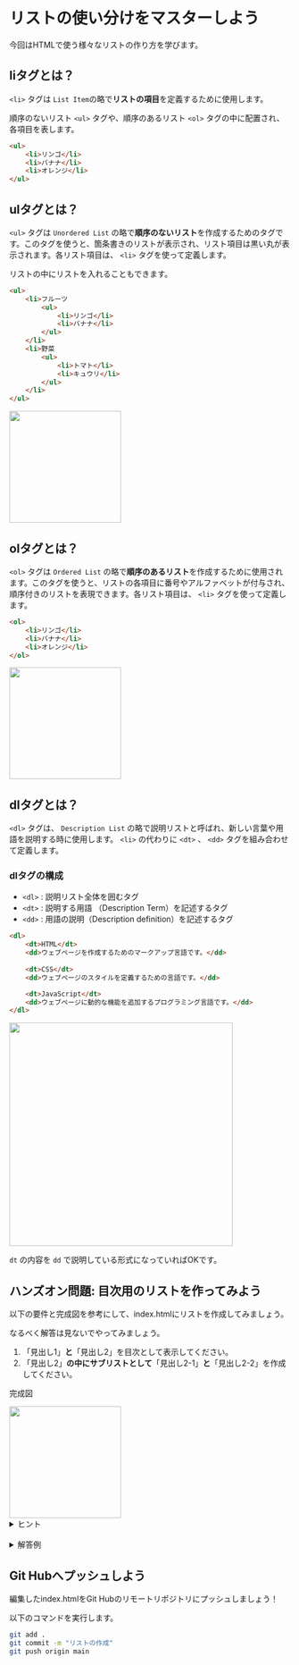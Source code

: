 # リストの使い分けをマスターしよう

今回はHTMLで使う様々なリストの作り方を学びます。

## liタグとは？


`<li>` タグは `List Item`の略で**リストの項目**を定義するために使用します。

順序のないリスト `<ul>` タグや、順序のあるリスト `<ol>` タグの中に配置され、各項目を表します。

```html
<ul>
	<li>リンゴ</li>
	<li>バナナ</li>
	<li>オレンジ</li>
</ul>
```

## ulタグとは？


`<ul>` タグは `Unordered List` の略で**順序のないリスト**を作成するためのタグです。このタグを使うと、箇条書きのリストが表示され、リスト項目は黒い丸が表示されます。各リスト項目は、 `<li>` タグを使って定義します。

リストの中にリストを入れることもできます。

```html
<ul>
	<li>フルーツ
		<ul>
			<li>リンゴ</li>
			<li>バナナ</li>
		</ul>
	</li>
	<li>野菜
		<ul>
			<li>トマト</li>
			<li>キュウリ</li>
		</ul>
	</li>
</ul>
```

<img src="https://github.com/user-attachments/assets/ae0d69b5-118a-4343-ba33-4b97262448e2" width=200>

## olタグとは？


`<ol>` タグは `Ordered List` の略で**順序のあるリスト**を作成するために使用されます。このタグを使うと、リストの各項目に番号やアルファベットが付与され、順序付きのリストを表現できます。各リスト項目は、 `<li>` タグを使って定義します。

```html
<ol>
	<li>リンゴ</li>
	<li>バナナ</li>
	<li>オレンジ</li>
</ol>
```

<img src="https://github.com/user-attachments/assets/aa4089c0-433d-4af7-a10c-1d130f287cb1" width=200>

## dlタグとは？


`<dl>` タグは、 `Description List` の略で説明リストと呼ばれ、新しい言葉や用語を説明する時に使用します。 `<li>` の代わりに `<dt>` 、 `<dd>` タグを組み合わせて定義します。

### dlタグの構成

- `<dl>` : 説明リスト全体を囲むタグ
- `<dt>` : 説明する用語 （Description Term）を記述するタグ
- `<dd>` : 用語の説明（Description definition）を記述するタグ

```html
<dl>
	<dt>HTML</dt>
	<dd>ウェブページを作成するためのマークアップ言語です。</dd>
	
	<dt>CSS</dt>
	<dd>ウェブページのスタイルを定義するための言語です。</dd>

	<dt>JavaScript</dt>
	<dd>ウェブページに動的な機能を追加するプログラミング言語です。</dd>
</dl>
```

<img src="https://github.com/user-attachments/assets/d3ebd889-5f50-4ff7-b81e-ba682e80a4ce" width=400>

`dt` の内容を `dd` で説明している形式になっていればOKです。

## **ハンズオン問題: 目次用のリストを作ってみよう**


以下の要件と完成図を参考にして、index.htmlにリストを作成してみましょう。

なるべく解答は見ないでやってみましょう。

1. 「見出し1」**と**「見出し2」を目次として表示してください。
2. 「見出し2」**の中にサブリストとして**「見出し2-1」**と**「見出し2-2」を作成してください。


完成図

<img src="https://github.com/user-attachments/assets/b7b7d484-aebf-4980-9a47-ce1dd87eda27" width=200>

<details>
<summary>ヒント</summary>
- **`<ol>`タグ**は、順序のあるリスト（番号付きリスト）を作成します。
- **`<li>`タグ**は、リストの項目を定義します。
- リストの中にリストを作るには、**入れ子構造**を使用します。
</details>

<br>

<details>
<summary>解答例</summary>

```html
<div class="toc">
	<div>
	目次
	</div>
	<!-- ここに目次用のリストを作ってください -->
	<ol>
	<li>見出し1</li>
	<li>
		見出し2
		<ol>
		<li>見出し2-1</li>
		<li>見出し2-2</li>
		</ol>
	</li>
	</ol>
</div>
```
</details>    

## Git Hubへプッシュしよう


編集したindex.htmlをGit Hubのリモートリポジトリにプッシュしましょう！

以下のコマンドを実行します。

```bash
git add .
git commit -m "リストの作成"
git push origin main
```

